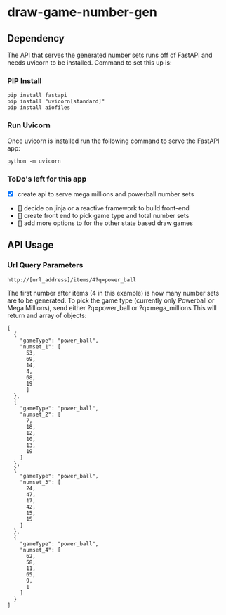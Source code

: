 # draw-game-number-gen

## Dependency

The API that serves the generated number sets runs off of FastAPI and needs uvicorn to be installed.
Command to set this up is:

### PIP Install

```
pip install fastapi
pip install "uvicorn[standard]"
pip install aiofiles

```

### Run Uvicorn

Once uvicorn is installed run the following command to serve the FastAPI app:

```
python -m uvicorn
```

### ToDo's left for this app

- [x] create api to serve mega millions and powerball number sets
- [] decide on jinja or a reactive framework to build front-end
- [] create front end to pick game type and total number sets
- [] add more options to for the other state based draw games

## API Usage

### Url Query Parameters

```
http://[url_address]/items/4?q=power_ball
```

The first number after items (4 in this example) is how many number sets are to be generated.
To pick the game type (currently only Powerball or Mega Millions), send either ?q=power_ball or ?q=mega_millions
This will return and array of objects:

```
[
  {
    "gameType": "power_ball",
    "numset_1": [
      53,
      69,
      14,
      4,
      68,
      19
      ]
  },
  {
    "gameType": "power_ball",
    "numset_2": [
      7,
      18,
      12,
      10,
      13,
      19
    ]
  },
  {
    "gameType": "power_ball",
    "numset_3": [
      24,
      47,
      17,
      42,
      15,
      15
    ]
  },
  {
    "gameType": "power_ball",
    "numset_4": [
      62,
      58,
      11,
      65,
      9,
      1
    ]
  }
]
```
